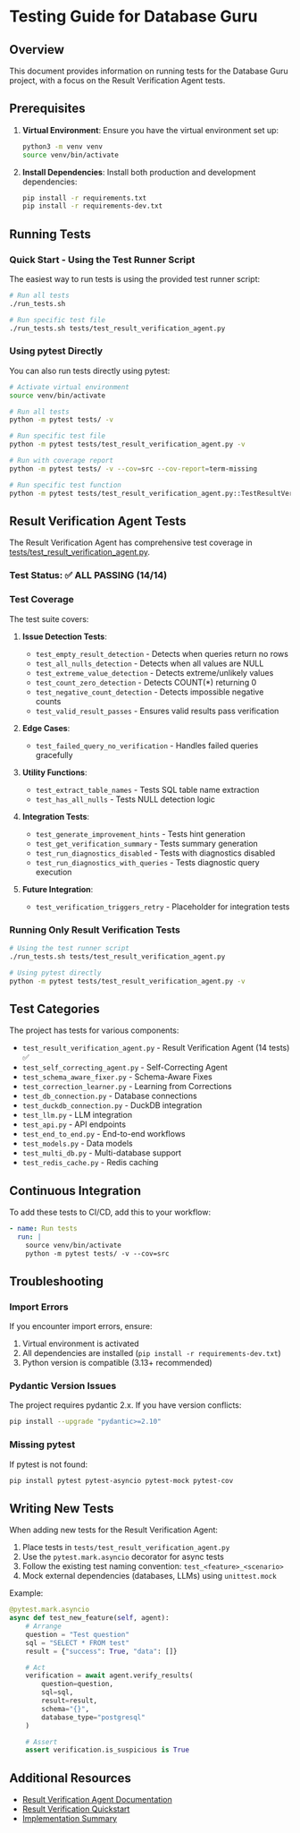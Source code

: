 # Testing Guide for Database Guru

## Overview

This document provides information on running tests for the Database Guru project, with a focus on the Result Verification Agent tests.

## Prerequisites

1. **Virtual Environment**: Ensure you have the virtual environment set up:
   ```bash
   python3 -m venv venv
   source venv/bin/activate
   ```

2. **Install Dependencies**: Install both production and development dependencies:
   ```bash
   pip install -r requirements.txt
   pip install -r requirements-dev.txt
   ```

## Running Tests

### Quick Start - Using the Test Runner Script

The easiest way to run tests is using the provided test runner script:

```bash
# Run all tests
./run_tests.sh

# Run specific test file
./run_tests.sh tests/test_result_verification_agent.py
```

### Using pytest Directly

You can also run tests directly using pytest:

```bash
# Activate virtual environment
source venv/bin/activate

# Run all tests
python -m pytest tests/ -v

# Run specific test file
python -m pytest tests/test_result_verification_agent.py -v

# Run with coverage report
python -m pytest tests/ -v --cov=src --cov-report=term-missing

# Run specific test function
python -m pytest tests/test_result_verification_agent.py::TestResultVerificationAgent::test_empty_result_detection -v
```

## Result Verification Agent Tests

The Result Verification Agent has comprehensive test coverage in [tests/test_result_verification_agent.py](tests/test_result_verification_agent.py).

### Test Status: ✅ ALL PASSING (14/14)

### Test Coverage

The test suite covers:

1. **Issue Detection Tests**:
   - `test_empty_result_detection` - Detects when queries return no rows
   - `test_all_nulls_detection` - Detects when all values are NULL
   - `test_extreme_value_detection` - Detects extreme/unlikely values
   - `test_count_zero_detection` - Detects COUNT(*) returning 0
   - `test_negative_count_detection` - Detects impossible negative counts
   - `test_valid_result_passes` - Ensures valid results pass verification

2. **Edge Cases**:
   - `test_failed_query_no_verification` - Handles failed queries gracefully

3. **Utility Functions**:
   - `test_extract_table_names` - Tests SQL table name extraction
   - `test_has_all_nulls` - Tests NULL detection logic

4. **Integration Tests**:
   - `test_generate_improvement_hints` - Tests hint generation
   - `test_get_verification_summary` - Tests summary generation
   - `test_run_diagnostics_disabled` - Tests with diagnostics disabled
   - `test_run_diagnostics_with_queries` - Tests diagnostic query execution

5. **Future Integration**:
   - `test_verification_triggers_retry` - Placeholder for integration tests

### Running Only Result Verification Tests

```bash
# Using the test runner script
./run_tests.sh tests/test_result_verification_agent.py

# Using pytest directly
python -m pytest tests/test_result_verification_agent.py -v
```

## Test Categories

The project has tests for various components:

- `test_result_verification_agent.py` - Result Verification Agent (14 tests) ✅
- `test_self_correcting_agent.py` - Self-Correcting Agent
- `test_schema_aware_fixer.py` - Schema-Aware Fixes
- `test_correction_learner.py` - Learning from Corrections
- `test_db_connection.py` - Database connections
- `test_duckdb_connection.py` - DuckDB integration
- `test_llm.py` - LLM integration
- `test_api.py` - API endpoints
- `test_end_to_end.py` - End-to-end workflows
- `test_models.py` - Data models
- `test_multi_db.py` - Multi-database support
- `test_redis_cache.py` - Redis caching

## Continuous Integration

To add these tests to CI/CD, add this to your workflow:

```yaml
- name: Run tests
  run: |
    source venv/bin/activate
    python -m pytest tests/ -v --cov=src
```

## Troubleshooting

### Import Errors

If you encounter import errors, ensure:
1. Virtual environment is activated
2. All dependencies are installed (`pip install -r requirements-dev.txt`)
3. Python version is compatible (3.13+ recommended)

### Pydantic Version Issues

The project requires pydantic 2.x. If you have version conflicts:
```bash
pip install --upgrade "pydantic>=2.10"
```

### Missing pytest

If pytest is not found:
```bash
pip install pytest pytest-asyncio pytest-mock pytest-cov
```

## Writing New Tests

When adding new tests for the Result Verification Agent:

1. Place tests in `tests/test_result_verification_agent.py`
2. Use the `pytest.mark.asyncio` decorator for async tests
3. Follow the existing test naming convention: `test_<feature>_<scenario>`
4. Mock external dependencies (databases, LLMs) using `unittest.mock`

Example:
```python
@pytest.mark.asyncio
async def test_new_feature(self, agent):
    # Arrange
    question = "Test question"
    sql = "SELECT * FROM test"
    result = {"success": True, "data": []}

    # Act
    verification = await agent.verify_results(
        question=question,
        sql=sql,
        result=result,
        schema="{}",
        database_type="postgresql"
    )

    # Assert
    assert verification.is_suspicious is True
```

## Additional Resources

- [Result Verification Agent Documentation](docs/RESULT_VERIFICATION_AGENT.md)
- [Result Verification Quickstart](docs/RESULT_VERIFICATION_QUICKSTART.md)
- [Implementation Summary](docs/RESULT_VERIFICATION_IMPLEMENTATION_SUMMARY.md)
